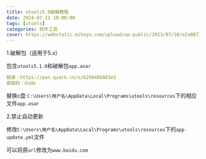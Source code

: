```yaml
---
title: utools5.0破解教程
date: 2024-07-12 10:00:00
tags: [utools]
categories: 软件工具
cover: https://webstatic.mihoyo.com/upload/op-public/2023/07/10/e2a0871c3d9b28e90f95771a9c8ea22f_4102664821097420347.png
---
```

1.破解包（适用于5.x）

包含`utools5.1.0`和破解包`app.asar`

```yaml
链接：https://pan.quark.cn/s/629840b083e2
提取码：Uude
```

替换c盘 `C:\Users\用户名\AppData\Local\Programs\utools\resources`下的相应文件`app.asar`

2.禁止自动更新

修改`C:\Users\用户名\AppData\Local\Programs\utools\resources`下的`app-update.yml`文件

可以将原`url`修改为` www.baidu.com `

